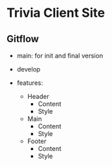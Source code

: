 # Trivia Client Site

## Gitflow

- main: for init and final version

- develop

- features:
  - Header
    - Content
    - Style
  - Main
    - Content
    - Style
  - Footer
    - Content
    - Style
